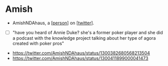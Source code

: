 # Amish
- AmishNDAhaus, a [[person]] on [[twitter]].
- [ ] "have you heard of Annie Duke? she's a former poker player and she did a podcast with the knowledge project talking about her type of agora created with poker pros"
- https://twitter.com/AmishNDAhaus/status/1300382680568213504
- https://twitter.com/AmishNDAhaus/status/1300411899000041473

[//begin]: # "Autogenerated link references for markdown compatibility"
[person]: person "Person"
[twitter]: twitter "Twitter"
[//end]: # "Autogenerated link references"